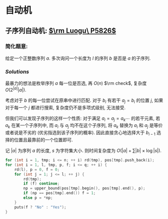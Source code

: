 # 自动机

## 子序列自动机: [$\rm Luogu\ P5826$](https://www.luogu.com.cn/problem/P5826)

### 简化题意: 

给定一个正整数序列 $a$. 多次询问一个长度为 $l$ 的序列 $b$ 是否是 $a$ 的子序列. 

### $Solutions$

最暴力的想法是枚举序列 $a$ 每一位是否选, 再 $O(n)$ $\rm check$, 复杂度 $O(2^{|a|} |a|)$. 

考虑对于 $b$ 的每一位尝试在原串中进行匹配. 对于 $b_i$ 有若干 $a_j = b_i$ 的位置 $j$, 如果对于每一个 $j$ 都进行搜索, 复杂度仍不是多项式级别, 无法接受. 

但我们可以发现子序列的这样一个性质: 对于满足 $a_i = a_j = a_k \cdots$ 的若干元素, 若 $a_k$ 在某一个子序列中, 而 $a_i$ 与 $a_j$ 均不在这个子序列, 将 $a_k$ 替换为 $a_i$ 和 $a_j$ 是等价或者说是不劣的 (优劣指选到该子序列的概率). 因此直接贪心地选择大于 $b_{i - 1}$ 选择的位置且最靠前的一个位置即可. 

记 $|a|$ 为序列 $a$ 的长度, $s$ 为字符集大小. 则时间复杂度为 $O(|a| + \sum |b| \times \log |s|)$. 

```cpp
for (int i = 1, tmp; i <= n; ++ i) rd(tmp), pos[tmp].push_back(i);
for (int i = 1, l, tmp, p, f; i <= q; ++ i) {
    rd(l), p = 0, f = 0;
    for (int j = 1; j <= l; ++ j) {
        rd(tmp);
        if (f) continue;
        np = upper_bound(pos[tmp].begin(), pos[tmp].end(), p);
        if (np == pos[tmp].end()) f = 1;
        else p = *np;
    }
    puts(f ? "No" : "Yes");
}
```